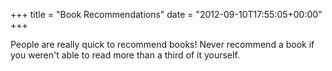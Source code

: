 +++
title = "Book Recommendations"
date = "2012-09-10T17:55:05+00:00"
+++

People are really quick to recommend books! Never recommend a book if you weren't able to read more than a third of it yourself.
			